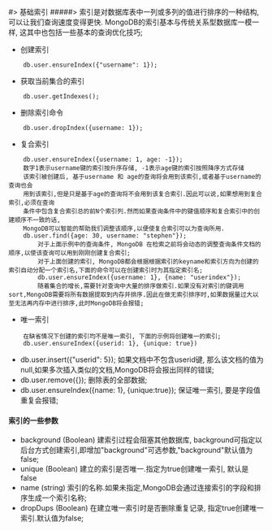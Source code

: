 #> 基础索引
#####> 索引是对数据库表中一列或多列的值进行排序的一种结构, 可以让我们查询速度变得更快. MongoDB的索引基本与传统关系型数据库一模一样, 这其中也包括一些基本的查询优化技巧;

- 创建索引
```
    db.user.ensureIndex({"username": 1});
```
- 获取当前集合的索引
```
    db.user.getIndexes();
```
- 删除索引命令
```
    db.user.dropIndex({username: 1});
```
- 复合索引
```
    db.user.ensureIndex({username: 1, age: -1});
    数字1表示username键的索引按升序存储, -1表示age键的索引按照降序方式存储
    该索引被创建后, 基于username 和 age的查询将会用到该索引,或者基于username的查询也会
    用到该索引,但是只是基于age的查询将不会用到该复合索引.因此可以说,如果想用到复合索引,必须在查询
    条件中包含复合索引总的前N个索引列.然而如果查询条件中的键值顺序和复合索引中的创建顺序不一致的话,
    MongoDB可以智能的帮助我们调整该顺序,以便使复合索引可以为查询所用.
    db.user.find({age: 30, username: "stephen"});
        对于上面示例中的查询条件, MongoDB 在检索之前将会动态的调整查询条件文档的顺序,以使该查询可以用到刚刚创建复合索引;
        对于上面创建的索引, MongoDB都会根据根据索引的keyname和索引方向为创建的索引自动分配一个索引名,下面的命令可以在创建索引时为其指定索引名;
        db.user.ensureIndex({username: 1}, {name: "userindex"});
        随着集合的增长,需要针对查询中大量的排序做索引.如果没有对索引的键调用sort,MongoDB需要将所有数据提取到内存并排序.因此在做无索引排序时,如果数据量过大以至无法再内存中进行排序,此时MongoDB将会报错;
```
- 唯一索引
```
    在缺省情况下创建的索引均不是唯一索引, 下面的示例将创建唯一的索引;
    db.user.ensureIndex({userid: 1}, {unique: true})
```
- db.user.insert({"userid": 5});
如果文档中不包含userid键, 那么该文档的值为null,如果多次插入类似的文档,MongoDB将会报出同样的错误;
- db.user.remove({});
删除表的全部数据;
- db.user.ensureIndex({name: 1}, {unique:true});
保证唯一索引, 要是字段值重复会报错;

#### 索引的一些参数
- background (Boolean)
建索引过程会阻塞其他数据库, background可指定以后台方式创建索引,即增加"background"可选参数,"background"默认值为false;
- unique (Boolean)
建立的索引是否唯一.指定为true创建唯一索引, 默认是false
- name (string) 
索引的名称.如果未指定,MongoDB会通过连接索引的字段和排序生成一个索引名称;
- dropDups (Boolean)
在建立唯一索引时是否删除重复记录, 指定true创建唯一索引.默认值为false;
   


